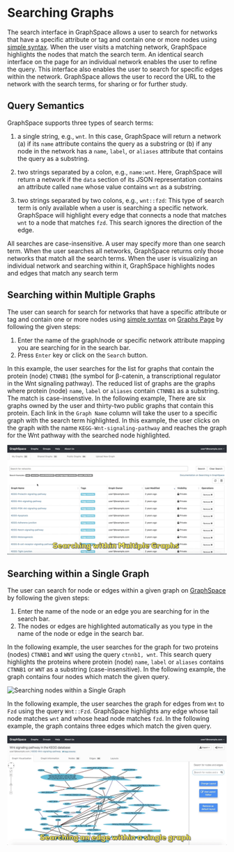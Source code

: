 # Searching Graphs

The search interface in GraphSpace allows a user to search for networks that have a specific attribute or tag and contain one or more nodes using [simple syntax](query-semantics). When the user visits a matching network, GraphSpace highlights the nodes that match the search term. An identical search interface on the page for an individual network enables the user to refine the query. This interface also enables the user to search for specific edges within the network. GraphSpace allows the user to record the URL to the network with the search terms, for sharing or for further study.

## Query Semantics

GraphSpace supports three types of search terms:

1. a single string, e.g., ``wnt``. In this case, GraphSpace will return a network (a) if its ``name`` attribute contains the query as a substring or (b) if any node in the network has a ``name``, ``label``, or ``aliases`` attribute that contains the query as a substring.

2. two strings separated by a colon, e.g., ``name:wnt``. Here, GraphSpace will return a network if the ``data`` section of its JSON representation contains an attribute called ``name`` whose value contains ``wnt`` as a substring.

3. two strings separated by two colons, e.g., ``wnt::fzd``: This type of search term is only available when a user is searching a specific network. GraphSpace will highlight every edge that connects a node that matches ``wnt`` to a node that matches ``fzd``. This search ignores the direction of the edge.

All searches are case-insensitive. A user may specify more than one search term. When the user searches all networks, GraphSpace returns only those networks that match all the search terms. When the user is visualizing an individual network and searching within it, GraphSpace highlights nodes and edges that match any search term

## Searching within Multiple Graphs

The user can search for search for networks that have a specific attribute or tag and contain one or more nodes using [simple syntax](query-semantics) on [Graphs Page](http://www.graphspace.org/graphs/) by following the given steps:

1. Enter the name of the graph/node or specific network attribute mapping you are searching for in the search bar.
2. Press `Enter` key or click on the `Search` button.

In this example, the user searches for the list for graphs that contain the protein (node) `CTNNB1` (the symbol for β-catenin, a transcriptional regulator in the Wnt signaling pathway). The reduced list of graphs are the graphs where protein (node) ``name``, ``label`` or ``aliases`` contain `CTNNB1` as a substring. The match is case-insenstive. In the following example, There are six graphs owned by the user and thirty-two public graphs that contain this protein. Each link in the `Graph Name` column will take the user to a specific graph with the search term highlighted. In this example, the user clicks on the graph with the name `KEGG-Wnt-signaling-pathway` and reaches the graph for the Wnt pathway with the searched node highlighted.

![Searching within Multiple Graphs](_static/gifs/gs-screenshot-user1-searching-withing-multiple-graphs-with-caption.gif)

## Searching within a Single Graph

The user can search for node or edges within a given graph on [GraphSpace](http://www.graphspace.org/) by following the given steps:

1. Enter the name of the node or an edge you are searching for in the search bar.
2. The nodes or edges are highlighted automatically as you type in the name of the node or edge in the search bar.


In the following example, the user searches for the graph for two proteins (nodes) `CTNNB1` and `WNT` using the query `ctnnb1, wnt`. This search query highlights the proteins where protein (node) ``name``, ``label`` or ``aliases`` contains `CTNNB1` or `WNT` as a substring (case-insensitive). In the following example, the graph contains four nodes which match the given query.

![Searching nodes within a Single Graph](_static/gifs/gs-screenshot-user1-searching-nodes-within-a-single-graphs-with-caption.gif)


In the following example, the user searches the graph for edges from `Wnt` to `Fzd` using the query `Wnt::Fzd`. GraphSpace
highlights any edge whose tail node matches ``wnt`` and whose head node matches ``fzd``. In the following example, the graph contains three edges which match the given query.

![Searching edges within a Single Graph](_static/gifs/gs-screenshot-user1-searching-edges-within-a-single-graphs-with-caption.gif)


